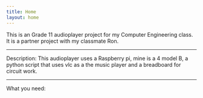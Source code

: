 ```yaml
---
title: Home
layout: home
---
```

This is an Grade 11 audioplayer project for my Computer Engineering class. It is a partner project with my classmate Ron.
<hr>
Description: This audioplayer uses a Raspberry pi, mine is a 4 model B, a python script that uses vlc as a the music player and a breadboard for circuit work.
<hr>
What you need:

